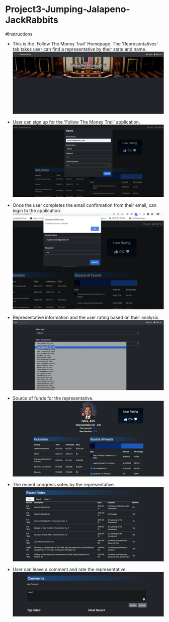 # Project3-Jumping-Jalapeno-JackRabbits

#Instructions
* This is the 'Follow The Money Trail' Homepage. The 'Representatives' tab takes user can find a representative
  by their state and name.
![ResultImages](./screenshots/Home.png)

* User can sign up for the 'Follow The Money Trail' application.
![ResultImages](./screenshots/signup.png)

* Once the user completes the email confirmation from their email, can login to the application.
![ResultImages](./screenshots/login.png)

* Representative information and the user rating based on their analysis. 
![ResultImages](./screenshots/Representatives.png)

* Source of funds for the representative.
![ResultImages](./screenshots/Funds.png)

* The recent congress votes by the representative.
![ResultImages](./screenshots/RecentVotes.png)

* User can leave a comment and rate the representative.
![ResultImages](./screenshots/comment.png)



